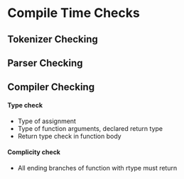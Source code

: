 ﻿# Compile Time Checks

## Tokenizer Checking

## Parser Checking

## Compiler Checking

#### Type check
* Type of assignment
* Type of function arguments, declared return type
* Return type check in function body

#### Complicity check
* All ending branches of function with rtype must return
